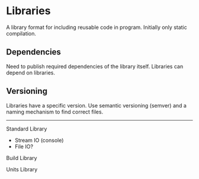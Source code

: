 # Libraries

A library format for including reusable code in program.
Initially only static compilation.

## Dependencies

Need to publish required dependencies of the library itself. Libraries can depend on libraries.

## Versioning

Libraries have a specific version. Use semantic versioning (semver) and a naming mechanism to find correct files.

---

Standard Library

- Stream IO (console)
- File IO?

Build Library

Units Library
